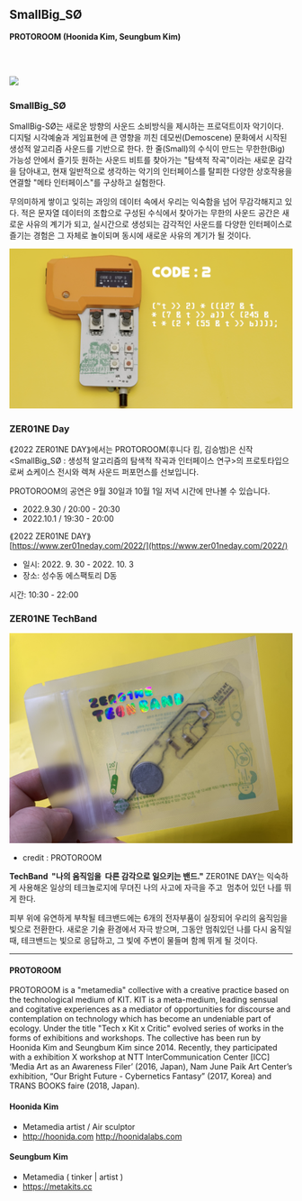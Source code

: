 ## SmallBig_SØ
**PROTOROOM (Hoonida Kim, Seungbum Kim)**

&nbsp;&nbsp;  
&nbsp;&nbsp;  

![](./small_S0_v1.png)


### SmallBig_SØ
SmallBig-SØ는 새로운 방향의 사운드 소비방식을 제시하는 프로덕트이자 악기이다. 디지털 시각예술과
게임표현에 큰 영향을 끼친 데모씬(Demoscene) 문화에서 시작된 생성적 알고리즘 사운드를 기반으로 한다.  한 줄(Small)의 수식이 만드는 무한한(Big) 가능성 안에서 즐기듯 원하는 사운드 비트를 찾아가는 "탐색적 작곡"이라는 새로운 감각을 담아내고, 현재 일반적으로 생각하는 악기의 인터페이스를 탈피한 다양한 상호작용을 연결할 "메타 인터페이스"를 구상하고 실험한다.

무의미하게 쌓이고 잊히는 과잉의 데이터 속에서 우리는 익숙함을 넘어 무감각해지고 있다. 적은 문자열 데이터의 조합으로 구성된 수식에서 찾아가는 무한의 사운드 공간은 새로운 사유의 계기가 되고, 실시간으로 생성되는 감각적인 사운드를 다양한 인터페이스로 즐기는 경험은 그 자체로 놀이되며 동시에 새로운 사유의 계기가 될 것이다.

![](./small_S0_v2.png)


### ZER01NE Day

⟪2022 ZER01NE DAY⟫에서는 PROTOROOM(후니다 킴, 김승범)은 신작 <SmallBig_SØ : 생성적 알고리즘의 탐색적 작곡과 인터페이스 연구>의 프로토타입으로써 쇼케이스 전시와 렉쳐 사운드 퍼포먼스를 선보입니다.  

PROTOROOM의 공연은 9월 30일과 10월 1일 저녁 시간에 만나볼 수 있습니다.  
 * 2022.9.30 / 20:00 - 20:30  
 * 2022.10.1 / 19:30 - 20:00  
  
⟪2022 ZER01NE DAY⟫  
[https://www.zer01neday.com/2022/](https://www.zer01neday.com/2022/)  
 * 일시: 2022. 9. 30 - 2022. 10. 3  
 * 장소: 성수동 에스팩토리 D동

시간: 10:30 - 22:00

### ZER01NE TechBand

![](./Techband.jpg)
 * credit : PROTOROOM 

**TechBand  "나의 움직임을  다른 감각으로 일으키는 밴드."** ZER01NE DAY는 익숙하게 사용해온 일상의 테크놀로지에 무뎌진 나의 사고에 자극을 주고  멈추어 있던 나를 뛰게 한다. 

피부 위에 유연하게 부착될 테크밴드에는 6개의 전자부품이 실장되어 우리의 움직임을 빛으로 전환한다.
새로운 기술 환경에서 자극 받으며, 그동안 멈춰있던 나를 다시 움직일 때, 테크밴드는 빛으로 응답하고, 
그 빛에 주변이 물들며 함께 뛰게 될 것이다.

----
#### PROTOROOM

PROTOROOM is a "metamedia" collective with a creative practice based on the technological medium of KIT. KIT is a meta-medium, leading sensual and cogitative experiences as a mediator of opportunities for discourse and contemplation on technology which has become an undeniable part of ecology. Under the title "Tech x Kit x Critic" evolved series of works in the forms of exhibitions and workshops. The collective has been run by Hoonida Kim and Seungbum Kim since 2014. Recently, they participated with a exhibition X workshop at NTT InterCommunication Center [ICC] ‘Media Art as an Awareness Filer’ (2016, Japan), Nam June Paik Art Center’s exhibition, “Our Bright Future - Cybernetics Fantasy” (2017, Korea) and TRANS BOOKS faire (2018, Japan).

#### Hoonida Kim
 * Metamedia artist / Air sculptor
 * <http://hoonida.com> <http://hoonidalabs.com>

#### Seungbum Kim
 * Metamedia ( tinker \| artist )
 * <https://metakits.cc>
